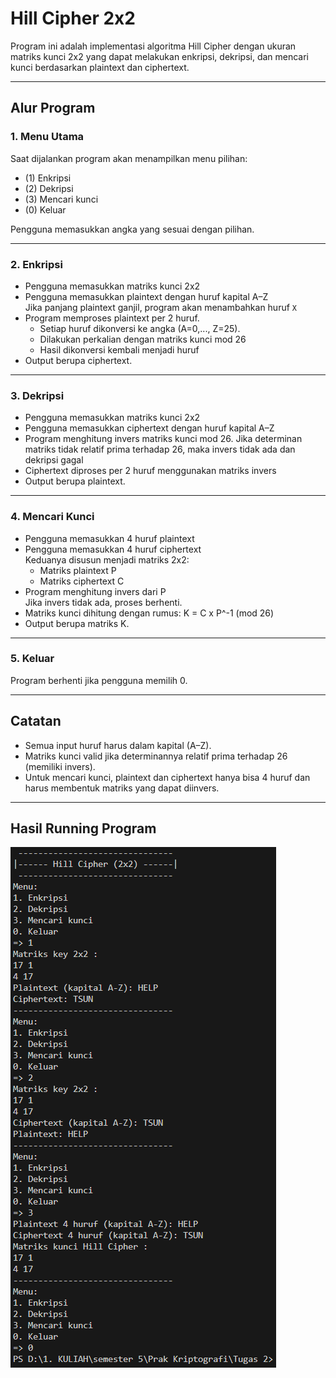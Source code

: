 # Hill Cipher 2x2

Program ini adalah implementasi algoritma Hill Cipher dengan ukuran matriks kunci 2x2 yang dapat melakukan enkripsi, dekripsi, dan mencari kunci berdasarkan plaintext dan ciphertext.

---

## Alur Program

### 1. Menu Utama
Saat dijalankan program akan menampilkan menu pilihan:
- (1) Enkripsi
- (2) Dekripsi
- (3) Mencari kunci
- (0) Keluar

Pengguna memasukkan angka yang sesuai dengan pilihan.

---

### 2. Enkripsi
- Pengguna memasukkan matriks kunci 2x2
- Pengguna memasukkan plaintext dengan huruf kapital A–Z  
  Jika panjang plaintext ganjil, program akan menambahkan huruf `X`
- Program memproses plaintext per 2 huruf.  
  - Setiap huruf dikonversi ke angka (A=0,..., Z=25).
  - Dilakukan perkalian dengan matriks kunci mod 26
  - Hasil dikonversi kembali menjadi huruf
- Output berupa ciphertext.

---

### 3. Dekripsi
- Pengguna memasukkan matriks kunci 2x2
- Pengguna memasukkan ciphertext dengan huruf kapital A–Z  
- Program menghitung invers matriks kunci mod 26. 
  Jika determinan matriks tidak relatif prima terhadap 26, maka invers tidak ada dan dekripsi gagal
- Ciphertext diproses per 2 huruf menggunakan matriks invers 
- Output berupa plaintext.

---

### 4. Mencari Kunci
- Pengguna memasukkan 4 huruf plaintext
- Pengguna memasukkan 4 huruf ciphertext  
  Keduanya disusun menjadi matriks 2x2:
  - Matriks plaintext P
  - Matriks ciphertext C
- Program menghitung invers dari P  
  Jika invers tidak ada, proses berhenti.
- Matriks kunci dihitung dengan rumus: K = C x P^-1 (mod 26)
- Output berupa matriks K.

---

### 5. Keluar
Program berhenti jika pengguna memilih 0.

---

## Catatan
- Semua input huruf harus dalam kapital (A–Z).
- Matriks kunci valid jika determinannya relatif prima terhadap 26 (memiliki invers).
- Untuk mencari kunci, plaintext dan ciphertext hanya bisa 4 huruf dan harus membentuk matriks yang dapat diinvers.

---

## Hasil Running Program

![Hasil Running Program](HasilRunning.png)
